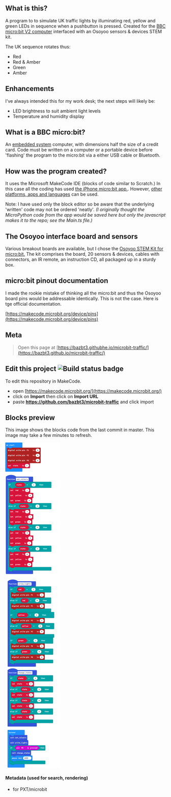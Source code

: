 ## What is this?

A program to to simulate UK traffic lights by illuminating red, yellow and green LEDs in sequence when a pushbutton is pressed.  Created for the [BBC micro:bit V2 computer](https://microbit.org) interfaced with an Osoyoo sensors & devices STEM kit.

The UK sequence rotates thus:

* Red
* Red & Amber
* Green
* Amber

## Enhancements

I've always intended this for my work desk; the next steps will likely be:

* LED brightness to suit ambient light levels
* Temperature and humidity display

## What is a BBC micro:bit?

An [embedded system](https://en.wikipedia.org/wiki/Embedded_system) computer, with dimensions half the size of a credit card.  Code must be written on a computer or a portable device before 'flashing' the program to the micro:bit via a either USB cable or Bluetooth.

## How was the program created?

It uses the Microsoft MakeCode IDE (blocks of code similar to Scratch.) In this case all the coding has used [the iPhone micro:bit app.](https://apps.apple.com/gb/app/micro-bit/id1092687276).  However, [other platforms, apps and languages](https://microbit.org/code/) can be used.

Note: I have used only the block editor so be aware that the underlying 'written' code may not be ordered 'neatly'.  *(I originally thought the MicroPython code from the app would be saved here but only the javascript makes it to the repo; see the Main.ts file.)*

## The Osoyoo interface board and sensors

Various breakout boards are available, but I chose the [Osoyoo STEM Kit for micro:bit.](https://osoyoo.com/2019/06/13/osoyoo-steam-kit-for-microbit/)  The kit comprises the board, 20 sensors & devices, cables with connectors, an IR remote, an instruction CD, all packaged up in a sturdy box.

## micro:bit pinout documentation

I made the rookie mistake of thinking all the micro:bit and thus the Osoyoo board pins would be addressable identically.  This is not the case.  Here is tge official documentation.

[https://makecode.microbit.org/device/pins](https://makecode.microbit.org/device/pins)

## Meta

> Open this page at [https://bazbt3.githubhe.io/microbit-traffic/](https://bazbt3.github.io/microbit-traffic/)

## Edit this project ![Build status badge](https://github.com/bazbt3/microbit-traffic/workflows/MakeCode/badge.svg)

To edit this repository in MakeCode.

* open [https://makecode.microbit.org/](https://makecode.microbit.org/)
* click on **Import** then click on **Import URL**
* paste **https://github.com/bazbt3/microbit-traffic** and click import

## Blocks preview

This image shows the blocks code from the last commit in master.
This image may take a few minutes to refresh.

![A rendered view of the blocks](https://github.com/bazbt3/microbit-traffic/raw/master/.github/makecode/blocks.png)

#### Metadata (used for search, rendering)

* for PXT/microbit
<script src="https://makecode.com/gh-pages-embed.js"></script><script>makeCodeRender("{{ site.makecode.home_url }}", "{{ site.github.owner_name }}/{{ site.github.repository_name }}");</script>
